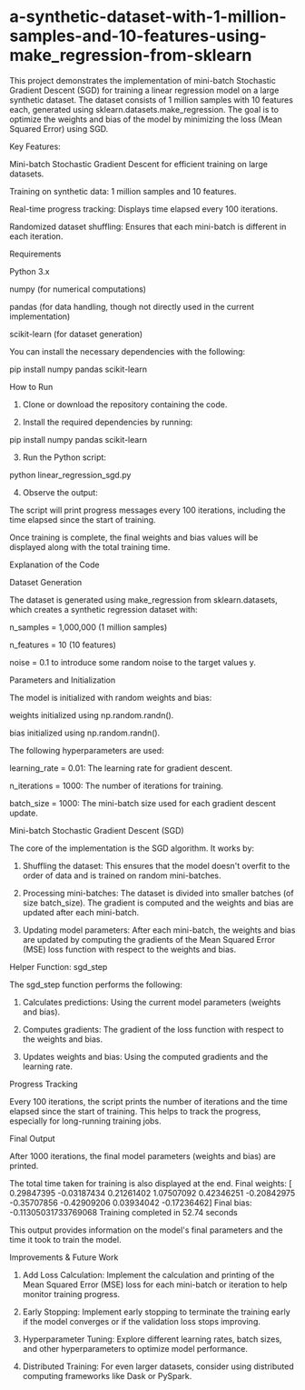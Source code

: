 # a-synthetic-dataset-with-1-million-samples-and-10-features-using-make_regression-from-sklearn
This project demonstrates the implementation of mini-batch Stochastic Gradient Descent (SGD) for training a linear regression model on a large synthetic dataset. The dataset consists of 1 million samples with 10 features each, generated using sklearn.datasets.make_regression. The goal is to optimize the weights and bias of the model by minimizing the loss (Mean Squared Error) using SGD.

Key Features:

Mini-batch Stochastic Gradient Descent for efficient training on large datasets.

Training on synthetic data: 1 million samples and 10 features.

Real-time progress tracking: Displays time elapsed every 100 iterations.

Randomized dataset shuffling: Ensures that each mini-batch is different in each iteration.


Requirements

Python 3.x

numpy (for numerical computations)

pandas (for data handling, though not directly used in the current implementation)

scikit-learn (for dataset generation)


You can install the necessary dependencies with the following:

pip install numpy pandas scikit-learn

How to Run

1. Clone or download the repository containing the code.


2. Install the required dependencies by running:

pip install numpy pandas scikit-learn


3. Run the Python script:

python linear_regression_sgd.py


4. Observe the output:

The script will print progress messages every 100 iterations, including the time elapsed since the start of training.

Once training is complete, the final weights and bias values will be displayed along with the total training time.




Explanation of the Code

Dataset Generation

The dataset is generated using make_regression from sklearn.datasets, which creates a synthetic regression dataset with:

n_samples = 1,000,000 (1 million samples)

n_features = 10 (10 features)

noise = 0.1 to introduce some random noise to the target values y.



Parameters and Initialization

The model is initialized with random weights and bias:

weights initialized using np.random.randn().

bias initialized using np.random.randn().


The following hyperparameters are used:

learning_rate = 0.01: The learning rate for gradient descent.

n_iterations = 1000: The number of iterations for training.

batch_size = 1000: The mini-batch size used for each gradient descent update.



Mini-batch Stochastic Gradient Descent (SGD)

The core of the implementation is the SGD algorithm. It works by:

1. Shuffling the dataset: This ensures that the model doesn't overfit to the order of data and is trained on random mini-batches.


2. Processing mini-batches: The dataset is divided into smaller batches (of size batch_size). The gradient is computed and the weights and bias are updated after each mini-batch.


3. Updating model parameters: After each mini-batch, the weights and bias are updated by computing the gradients of the Mean Squared Error (MSE) loss function with respect to the weights and bias.



Helper Function: sgd_step

The sgd_step function performs the following:

1. Calculates predictions: Using the current model parameters (weights and bias).


2. Computes gradients: The gradient of the loss function with respect to the weights and bias.


3. Updates weights and bias: Using the computed gradients and the learning rate.



Progress Tracking

Every 100 iterations, the script prints the number of iterations and the time elapsed since the start of training. This helps to track the progress, especially for long-running training jobs.


Final Output

After 1000 iterations, the final model parameters (weights and bias) are printed.

The total time taken for training is also displayed at the end.
Final weights: [ 0.29847395 -0.03187434  0.21261402  1.07507092  0.42346251 -0.20842975 -0.35707856 -0.42909206  0.03934042 -0.17236462]
Final bias: -0.11305031733769068
Training completed in 52.74 seconds

This output provides information on the model's final parameters and the time it took to train the model.

Improvements & Future Work

1. Add Loss Calculation: Implement the calculation and printing of the Mean Squared Error (MSE) loss for each mini-batch or iteration to help monitor training progress.


2. Early Stopping: Implement early stopping to terminate the training early if the model converges or if the validation loss stops improving.


3. Hyperparameter Tuning: Explore different learning rates, batch sizes, and other hyperparameters to optimize model performance.


4. Distributed Training: For even larger datasets, consider using distributed computing frameworks like Dask or PySpark.
